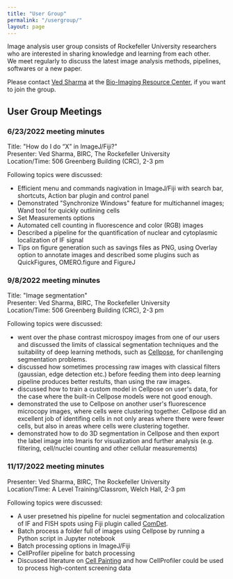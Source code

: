 ```yaml
---
title: "User Group"
permalink: "/usergroup/"
layout: page
---
```


Image analysis user group consists of Rockefeller University researchers who are interested in sharing knowledge and learning from each other.  
We meet regularly to discuss the latest image analysis methods, pipelines, softwares or a new paper.

Please contact [Ved Sharma](mailto:vsharma01@rockefeller.edu) at the [Bio-Imaging Resource Center](https://www.rockefeller.edu/bioimaging/), if you want to join the group.

## User Group Meetings

### 6/23/2022 meeting minutes
Title: "How do I do “X” in ImageJ/Fiji?"  
Presenter: Ved Sharma, BIRC, The Rockefeller University  
Location/Time: 506 Greenberg Building (CRC), 2-3 pm

Following topics were discussed:
- Efficient menu and commands nagivation in ImageJ/Fiji with search bar, shortcuts, Action bar plugin and control panel
- Demonstrated "Synchronize Windows" feature for multichannel images; Wand tool for quickly outlining cells
- Set Measurements options
- Automated cell counting in fluorescence and color (RGB) images
- Described a pipeline for the quantification of nuclear and cytoplasmic localization of IF signal
- Tips on figure generation such as savings files as PNG, using Overlay option to annotate images and described some plugins such as QuickFigures,  OMERO.figure and FigureJ

### 9/8/2022 meeting minutes
Title: "Image segmentation"  
Presenter: Ved Sharma, BIRC, The Rockefeller University  
Location/Time: 506 Greenberg Building (CRC), 2-3 pm

Following topics were discussed:
- went over the phase contrast microspoy images from one of our users and discussed the limits of classical segmentation techniques and the suitability of deep learning methods, such as [Cellpose](https://www.cellpose.org/), for chanllenging segmentation problems.
- discussed how sometimes processing raw images with classical filters (gaussian, edge detection etc.) before feeding them into deep learning pipeline produces better restults, than using the raw images.
- discussed how to train a custom model in Cellpose on user's data, for the case where the built-in Cellpose models were not good enough.
- demonstrated the use to Cellpose on another user's fluorescence microcopy images, where cells were clustering together. Cellpose did an excellent job of identifing cells in not only areas where there were fewer cells, but also in areas where cells were clustering together.
- demonstrated how to do 3D segmentation in Cellpose and then export the label image into Imaris for visualization and further analysis (e.g. filtering, cell/nuclei counting and other cellular measurements) 

### 11/17/2022 meeting minutes
Presenter: Ved Sharma, BIRC, The Rockefeller University  
Location/Time: A Level Training/Classrom, Welch Hall, 2-3 pm

Following topics were discussed:
- A user presetned his pipeline for nuclei segmentation and colocalization of IF and FISH spots using Fiji plugin called [ComDet](https://imagej.net/plugins/spots-colocalization-comdet).
- Batch process a folder full of images using Cellpose by running a Python script in Jupyter notebook
- Batch processing options in ImageJ/Fiji
- CellProfiler pipeline for batch processing
- Discussed literature on [Cell Painting](https://www.nature.com/articles/nprot.2016.105) and how CellProfiler could be used to process high-content screening data


